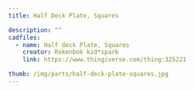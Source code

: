 ```yaml
---
title: Half Deck Plate, Squares

description: ""
cadfiles:
  - name: Half deck Plate, Squares
    creator: Rokenbok kid*spark
    link: https://www.thingiverse.com/thing:325221

thumb: /img/parts/half-deck-plate-squares.jpg
---
```

